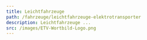 ```yaml
---
title: Leichtfahrzeuge
path: /fahrzeuge/leichtfahrzeuge-elektrotransporter
description: Leichtfahrzeuge ...
src: /images/ETV-Wortbild-Logo.png
---
```

